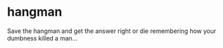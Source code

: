 # hangman
Save the hangman and get the answer right or die remembering how your dumbness killed a man...
